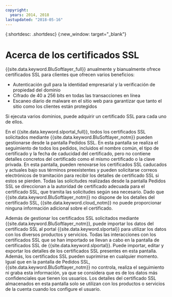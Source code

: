 ```yaml
---
copyright:
  years: 2014, 2018
lastupdated: "2018-05-16"
---
```


{:shortdesc: .shortdesc}
{:new_window: target="_blank"}

# Acerca de los certificados SSL

{{site.data.keyword.BluSoftlayer_full}} anualmente y bianualmente ofrece certificados SSL para clientes que ofrecen varios beneficios:

* Autenticación gull para la identidad empresarial y la verificación de propiedad del dominio
* Cifrado de 40 a 256 bits en todas las transacciones en línea
* Escaneo diario de malware en el sitio web para garantizar que tanto el sitio como los clientes están protegidos

Si ejecuta varios dominios, puede adquirir un certificado SSL para cada uno de ellos.

En el {{site.data.keyword.slportal_full}}, todos los certificados SSL solicitados mediante {{site.data.keyword.BluSoftlayer_notm}} pueden gestionarse desde la pantalla Pedidos SSL. En esta pantalla se realiza el seguimiento de todos los pedidos, incluidos el nombre común, el tipo de certificado y la fecha de caducidad del certificado, pero no contiene detalles concretos del certificado como el mismo certificado o la clave privada. En esta pantalla, pueden renovarse los certificados SSL caducados y actuales bajo sus términos preexistentes y pueden solicitarse correos electrónicos de tramitación para recibir los detalles de certificado SSL si estos se pierden. Todas las solicitudes realizadas desde la pantalla Pedidos SSL se direccionan a la autoridad de certificado adecuada para el certificado SSL, que tramita las solicitudes según sea necesario. Dado que {{site.data.keyword.BluSoftlayer_notm}} no dispone de los detalles del certificado SSL, {{site.data.keyword.cloud_notm}} no puede proporcionar ninguna información adicional sobre el certificado.

Además de gestionar los certificados SSL solicitados mediante {{site.data.keyword.BluSoftlayer_notm}}, puede importar los datos del certificado SSL al portal {{site.data.keyword.slportal}} para utilizar los datos con los diversos productos y servicios. Todas las interacciones con los certificados SSL que se han importado se llevan a cabo en la pantalla de certificados SSL de {{site.data.keyword.slportal}}. Puede importar, editar y exportar los detalles de los certificados SSL presentes en esta pantalla. Además, los certificados SSL pueden suprimirse en cualquier momento. Igual que en la pantalla de Pedidos SSL, {{site.data.keyword.BluSoftlayer_notm}} no controla, realiza el seguimiento ni graba esta información, ya que se considera que es de los datos más confidenciales que tienen los usuarios. Los detalles del certificado SSL almacenados en esta pantalla solo se utilizan con los productos o servicios de la cuenta cuando los configure el usuario.
